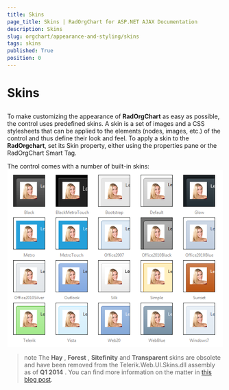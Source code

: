 ```yaml
---
title: Skins
page_title: Skins | RadOrgChart for ASP.NET AJAX Documentation
description: Skins
slug: orgchart/appearance-and-styling/skins
tags: skins
published: True
position: 0
---
```


# Skins



## 

To make customizing the appearance of **RadOrgChart** as easy as possible, the control uses predefined skins. A skin is a set of images and a CSS stylesheets that can be applied to the elements (nodes, images, etc.) of the control and thus define their look and feel. To apply a skin to the **RadOrgchart**, set its Skin property, either using the properties pane or the RadOrgChart Smart Tag.

The control comes with a number of built-in skins:
![Skins](images/radorgchart-skins.png)

>note The **Hay** , **Forest** , **Sitefinity** and **Transparent** skins are obsolete and have been removed from the Telerik.Web.UI.Skins.dll assembly as of **Q1 2014** .	You can find more information on the matter in [this blog post](http://blogs.telerik.com/aspnet-ajax/posts/13-04-11/6-telerik-asp.net-ajax-skins-going-obsolete).
>

